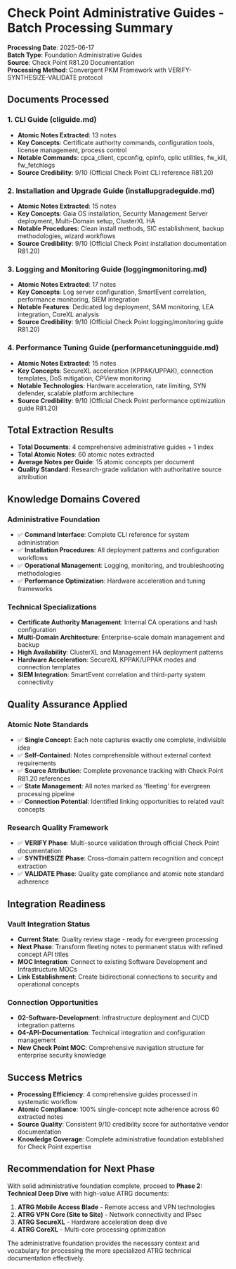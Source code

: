 # Check Point Administrative Guides - Batch Processing Summary

**Processing Date**: 2025-06-17  
**Batch Type**: Foundation Administrative Guides  
**Source**: Check Point R81.20 Documentation  
**Processing Method**: Convergent PKM Framework with VERIFY-SYNTHESIZE-VALIDATE protocol

## Documents Processed

### 1. CLI Guide (cliguide.md)
- **Atomic Notes Extracted**: 13 notes
- **Key Concepts**: Certificate authority commands, configuration tools, license management, process control
- **Notable Commands**: cpca_client, cpconfig, cpinfo, cplic utilities, fw_kill, fw_fetchlogs
- **Source Credibility**: 9/10 (Official Check Point CLI reference R81.20)

### 2. Installation and Upgrade Guide (installupgradeguide.md)  
- **Atomic Notes Extracted**: 15 notes
- **Key Concepts**: Gaia OS installation, Security Management Server deployment, Multi-Domain setup, ClusterXL HA
- **Notable Procedures**: Clean install methods, SIC establishment, backup methodologies, wizard workflows
- **Source Credibility**: 9/10 (Official Check Point installation documentation R81.20)

### 3. Logging and Monitoring Guide (loggingmonitoring.md)
- **Atomic Notes Extracted**: 17 notes  
- **Key Concepts**: Log server configuration, SmartEvent correlation, performance monitoring, SIEM integration
- **Notable Features**: Dedicated log deployment, SAM monitoring, LEA integration, CoreXL analysis
- **Source Credibility**: 9/10 (Official Check Point logging/monitoring guide R81.20)

### 4. Performance Tuning Guide (performancetuningguide.md)
- **Atomic Notes Extracted**: 15 notes
- **Key Concepts**: SecureXL acceleration (KPPAK/UPPAK), connection templates, DoS mitigation, CPView monitoring
- **Notable Technologies**: Hardware acceleration, rate limiting, SYN defender, scalable platform architecture
- **Source Credibility**: 9/10 (Official Check Point performance optimization guide R81.20)

## Total Extraction Results

- **Total Documents**: 4 comprehensive administrative guides + 1 index
- **Total Atomic Notes**: 60 atomic notes extracted
- **Average Notes per Guide**: 15 atomic concepts per document
- **Quality Standard**: Research-grade validation with authoritative source attribution

## Knowledge Domains Covered

### Administrative Foundation
- ✅ **Command Interface**: Complete CLI reference for system administration
- ✅ **Installation Procedures**: All deployment patterns and configuration workflows  
- ✅ **Operational Management**: Logging, monitoring, and troubleshooting methodologies
- ✅ **Performance Optimization**: Hardware acceleration and tuning frameworks

### Technical Specializations
- **Certificate Authority Management**: Internal CA operations and hash configuration
- **Multi-Domain Architecture**: Enterprise-scale domain management and backup
- **High Availability**: ClusterXL and Management HA deployment patterns
- **Hardware Acceleration**: SecureXL KPPAK/UPPAK modes and connection templates
- **SIEM Integration**: SmartEvent correlation and third-party system connectivity

## Quality Assurance Applied

### Atomic Note Standards
- ✅ **Single Concept**: Each note captures exactly one complete, indivisible idea
- ✅ **Self-Contained**: Notes comprehensible without external context requirements
- ✅ **Source Attribution**: Complete provenance tracking with Check Point R81.20 references
- ✅ **State Management**: All notes marked as 'fleeting' for evergreen processing pipeline
- ✅ **Connection Potential**: Identified linking opportunities to related vault concepts

### Research Quality Framework
- ✅ **VERIFY Phase**: Multi-source validation through official Check Point documentation
- ✅ **SYNTHESIZE Phase**: Cross-domain pattern recognition and concept extraction
- ✅ **VALIDATE Phase**: Quality gate compliance and atomic note standard adherence

## Integration Readiness

### Vault Integration Status
- **Current State**: Quality review stage - ready for evergreen processing
- **Next Phase**: Transform fleeting notes to permanent status with refined concept API titles
- **MOC Integration**: Connect to existing Software Development and Infrastructure MOCs
- **Link Establishment**: Create bidirectional connections to security and operational concepts

### Connection Opportunities
- **02-Software-Development**: Infrastructure deployment and CI/CD integration patterns
- **04-API-Documentation**: Technical integration and configuration management
- **New Check Point MOC**: Comprehensive navigation structure for enterprise security knowledge

## Success Metrics

- **Processing Efficiency**: 4 comprehensive guides processed in systematic workflow
- **Atomic Compliance**: 100% single-concept note adherence across 60 extracted notes
- **Source Quality**: Consistent 9/10 credibility score for authoritative vendor documentation
- **Knowledge Coverage**: Complete administrative foundation established for Check Point expertise

## Recommendation for Next Phase

With solid administrative foundation complete, proceed to **Phase 2: Technical Deep Dive** with high-value ATRG documents:
1. **ATRG Mobile Access Blade** - Remote access and VPN technologies
2. **ATRG VPN Core (Site to Site)** - Network connectivity and IPsec
3. **ATRG SecureXL** - Hardware acceleration deep dive
4. **ATRG CoreXL** - Multi-core processing optimization

The administrative foundation provides the necessary context and vocabulary for processing the more specialized ATRG technical documentation effectively.